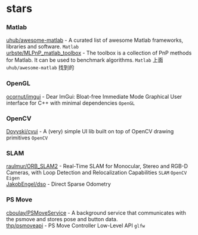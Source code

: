 # stars

### Matlab
[uhub/awesome-matlab](https://github.com/uhub/awesome-matlab) - A curated list of awesome Matlab frameworks, libraries and software. `Matlab`   
[urbste/MLPnP_matlab_toolbox](https://github.com/urbste/MLPnP_matlab_toolbox) - The toolbox is a collection of PnP methods for Matlab. It can be used to benchmark algorithms. `Matlab` 上面 `uhub/awesome-matlab` 找到的  

### OpenGL
[ocornut/imgui](https://github.com/ocornut/imgui) - Dear ImGui: Bloat-free Immediate Mode Graphical User interface for C++ with minimal dependencies `OpenGL`  

### OpenCV
[Dovyski/cvui](https://github.com/Dovyski/cvui) - A (very) simple UI lib built on top of OpenCV drawing primitives `OpenCV`  

### SLAM
[raulmur/ORB_SLAM2](https://github.com/raulmur/ORB_SLAM2) - Real-Time SLAM for Monocular, Stereo and RGB-D Cameras, with Loop Detection and Relocalization Capabilities  `SLAM` `OpenCV` `Eigen`  
[JakobEngel/dso](https://github.com/JakobEngel/dso) - Direct Sparse Odometry  

### PS Move
[cboulay/PSMoveService](https://github.com/cboulay/PSMoveService) - A background service that communicates with the psmove and stores pose and button data.  
[thp/psmoveapi](https://github.com/thp/psmoveapi) - PS Move Controller Low-Level API `glfw`  

